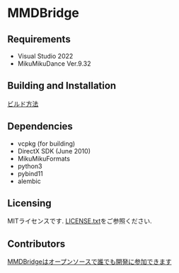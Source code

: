 # MMDBridge

## Requirements
 * Visual Studio 2022
 * MikuMikuDance Ver.9.32

## Building and Installation
[ビルド方法](how_to_build.md)

## Dependencies
 * vcpkg (for building)
 * DirectX SDK (June 2010)
 * MikuMikuFormats
 * python3
 * pybind11
 * alembic

## Licensing
MITライセンスです. [LICENSE.txt](LICENSE.txt)をご参照ください.

## Contributors
[MMDBridgeはオープンソースで誰でも開発に参加できます](https://github.com/uimac/mmdbridge/graphs/contributors)
